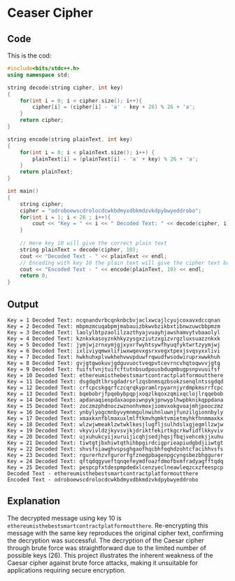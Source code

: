 # Ceaser Cipher

## Code

This is the cod:

```cpp
#include<bits/stdc++.h>
using namespace std;

string decode(string cipher, int key)
{
    for(int i = 0; i < cipher.size(); i++){
        cipher[i] = (cipher[i] - 'a' - key + 26) % 26 + 'a';
    }
    return cipher;
}

string encode(string plainText, int key)
{
    for(int i = 0; i < plainText.size(); i++) {
        plainText[i] = (plainText[i] - 'a' + key) % 26 + 'a';
    }
    return plainText;
}

int main()
{
    string cipher;
    cipher = "odroboewscdrolocdcwkbdmyxdbkmdzvkdpybwyeddrobo";
    for(int i = 1; i < 26 ; i++){
        cout << "Key = " << i << " Decoded Text: " << decode(cipher, i) << endl;
    }
    
    // Here key 10 will give the correct plain text
    string plainText = decode(cipher, 10);
    cout << "Decoded Text - " << plainText << endl;
    // Encoding with key 10 the plain text will give the cipher text back
    cout << "Encoded Text - " << encode(plainText, 10) << endl;
    return 0;
}

```

## Output

	Key = 1 Decoded Text: ncqnandvrbcqnknbcbvjaclxwcajlcyujcoxavxdccqnan
	Key = 2 Decoded Text: mbpmzmcuqabpmjmabauizbkwvbzikbxtibnwzuwcbbpmzm
	Key = 3 Decoded Text: laolylbtpzaolilzazthyajvuayhjawshamvytvbaaolyl
	Key = 4 Decoded Text: kznkxkasoyznkhkyzysgxziutzxgizvrgzluxsuazznkxk
	Key = 5 Decoded Text: jymjwjzrnxymjgjxyxrfwyhtsywfhyuqfyktwrtzyymjwj
	Key = 6 Decoded Text: ixliviyqmwxlifiwxwqevxgsrxvegxtpexjsvqsyxxlivi
	Key = 7 Decoded Text: hwkhuhxplvwkhehvwvpduwfrqwudfwsodwiruprxwwkhuh
	Key = 8 Decoded Text: gvjgtgwokuvjgdguvuoctveqpvtcevrncvhqtoqwvvjgtg
	Key = 9 Decoded Text: fuifsfvnjtuifcftutnbsudpousbduqmbugpsnpvuuifsf
	Key = 10 Decoded Text: ethereumisthebestsmartcontractplatformoutthere
	Key = 11 Decoded Text: dsgdqdtlhrsgdadrsrlzqsbnmsqzbsokzsenqlntssgdqd
	Key = 12 Decoded Text: crfcpcskgqrfczcqrqkypramlrpyarnjyrdmpkmsrrfcpc
	Key = 13 Decoded Text: bqebobrjfpqebybpqpjxoqzlkqoxzqmixqclojlrqqebob
	Key = 14 Decoded Text: apdanaqieopdaxaopoiwnpykjpnwyplhwpbknikqppdana
	Key = 15 Decoded Text: zoczmzphdnoczwznonhvmoxjiomvxokgvoajmhjpooczmz
	Key = 16 Decoded Text: ynbylyogcmnbyvymnmgulnwihnluwnjfunzilgionnbyly
	Key = 17 Decoded Text: xmaxkxnfblmaxuxlmlftkmvhgmktvmietmyhkfhnmmaxkx
	Key = 18 Decoded Text: wlzwjwmeaklzwtwklkesjlugfljsulhdslxgjegmllzwjw
	Key = 19 Decoded Text: vkyvivldzjkyvsvjkjdriktfekirtkgcrkwfidflkkyviv
	Key = 20 Decoded Text: ujxuhukcyijxuruijicqhjsedjhqsjfbqjvehcekjjxuhu
	Key = 21 Decoded Text: tiwtgtjbxhiwtqthihbpgirdcigprieapiudgbdjiiwtgt
	Key = 22 Decoded Text: shvsfsiawghvspsghgaofhqcbhfoqhdzohtcfacihhvsfs
	Key = 23 Decoded Text: rgurerhzvfgurorfgfznegpbagenpgcyngsbezbhggurer
	Key = 24 Decoded Text: qftqdqgyueftqnqefeymdfoazfdmofbxmfradyagfftqdq
	Key = 25 Decoded Text: pespcpfxtdespmpdedxlcenzyeclneawleqzcxzfeespcp
	Decoded Text - ethereumisthebestsmartcontractplatformoutthere
	Encoded Text - odroboewscdrolocdcwkbdmyxdbkmdzvkdpybwyeddrobo


## Explanation

The decrypted message using key 10 is `ethereumisthebestsmartcontractplatformoutthere`. Re-encrypting this message with the same key reproduces the original cipher text, confirming the decryption was successful. The decryption of the Caesar cipher through brute force was straightforward due to the limited number of possible keys (26). This project illustrates the inherent weakness of the Caesar cipher against brute force attacks, making it unsuitable for applications requiring secure encryption.



























